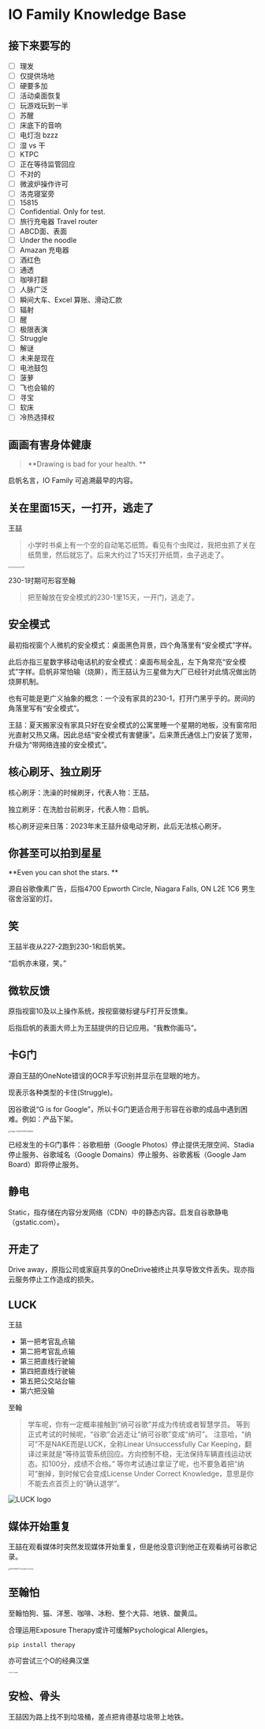 # IO Family Knowledge Base

## 接下来要写的

- [ ] 理发
- [ ] 仅提供场地
- [ ] 硬要多加
- [ ] 活动桌面恢复
- [ ] 玩游戏玩到一半
- [ ] 苏醒
- [ ] 床底下的音响
- [ ] 电灯泡 bzzz
- [ ] 湿 vs 干
- [ ] KTPC
- [ ] 正在等待监管回应
- [ ] 不对的
- [ ] 微波炉操作许可
- [ ] 洛克寝室旁
- [ ] 15815
- [ ] Confidential. Only for test.
- [ ] 旅行充电器 Travel router
- [ ] ABCD面、表面
- [ ] Under the noodle
- [ ] Amazan 充电器
- [ ] 酒红色
- [ ] 通透
- [ ] 咖啡打翻
- [ ] 人脉广泛
- [ ] 瞬间大车、Excel 算账、滑动汇款
- [ ] 辐射
- [ ] 醒
- [ ] 极限表演
- [ ] Struggle
- [ ] 解谜
- [ ] 未来是现在
- [ ] 电池鼓包
- [ ] 菠萝
- [ ] 飞也会输的
- [ ] 寻宝
- [ ] 软床
- [ ] 冷热选择权

## 画画有害身体健康

> **Drawing is bad for your health. **

启帆名言，IO Family 可追溯最早的内容。

## 关在里面15天，一打开，逃走了

王喆

> 小学时书桌上有一个空的自动笔芯纸筒。看见有个虫爬过，我把虫抓了关在纸筒里，然后就忘了。后来大约过了15天打开纸筒，虫子逃走了。

<img src="assets/muji-mech-pencil-refill.png" alt="muji mech pencil refill" style="zoom:20%;" />

230-1时期可形容至翰

> 把至翰放在安全模式的230-1里15天，一开门，逃走了。

## 安全模式

最初指视窗个人微机的安全模式：桌面黑色背景，四个角落里有“安全模式”字样。

此后亦指三星数字移动电话机的安全模式：桌面布局全乱，左下角常亮“安全模式”字样。启帆非常怕输（烧屏），而王喆认为三星做为大厂已经针对此情况做出防烧屏机制。

也有可能是更广义抽象的概念：一个没有家具的230-1，打开门黑乎乎的。房间的角落里写有“安全模式”。

王喆：夏天搬家没有家具只好在安全模式的公寓里睡一个星期的地板，没有窗帘阳光直射又热又痛。因此总结“安全模式有害健康”。后来萧氏通信上门安装了宽带，升级为“带网络连接的安全模式”。

## 核心刷牙、独立刷牙

核心刷牙：洗澡的时候刷牙，代表人物：王喆。

独立刷牙：在洗脸台前刷牙，代表人物：启帆。

核心刷牙迎来日落：2023年末王喆升级电动牙刷，此后无法核心刷牙。

## 你甚至可以拍到星星

**Even you can shot the stars. **

源自谷歌像素广告，后指4700 Epworth Circle, Niagara Falls, ON L2E 1C6 男生宿舍浴室的灯。

## 笑

王喆半夜从227-2跑到230-1和启帆笑。

“启帆亦未寝，笑。”

## 微软反馈

原指视窗10及以上操作系统，按视窗徽标键与F打开反馈集。

后指启帆的表面大师上为王喆提供的日记应用。“我教你画马”。

## 卡G门

源自王喆的OneNote错误的OCR手写识别并显示在显眼的地方。

现表示各种类型的卡住(Struggle)。

因谷歌说“G is for Google”，所以卡G门更适合用于形容在谷歌的成品中遇到困难。例如：产品下架。

<img src="assets/image-20240708110345255.png" alt="image-20240708110345255" style="zoom:25%;" />

已经发生的卡G门事件：谷歌相册（Google Photos）停止提供无限空间、Stadia停止服务、谷歌域名（Google Domains）停止服务、谷歌酱板（Google Jam Board）即将停止服务。

## 静电

Static，指存储在内容分发网络（CDN）中的静态内容。启发自谷歌静电（gstatic.com）。

## 开走了

Drive away，原指公司或家庭共享的OneDrive被终止共享导致文件丢失。现亦指云服务停止工作造成的损失。

## LUCK

王喆

- 第一把考官乱点输
- 第二把考官乱点输
- 第三把直线行驶输
- 第四把直线行驶输
- 第五把公交站台输
- 第六把没输

至翰

> 学车呢，你有一定概率接触到“纳可谷歌”并成为传统或者智慧学员。
> 等到正式考试的时候呢，“谷歌”会逃走让“纳可谷歌”变成“纳可”。
> 注意哈，“纳可”不是NAKE而是LUCK，全称Linear Unsuccessfully Car Keeping，翻译过来就是“等待监管系统回应。方向控制不稳，无法保持车辆直线运动状态。扣100分，成绩不合格。”
> 等你考试通过拿证了呢，也不要急着把“纳可”删掉，到时候它会变成License Under Correct Knowledge，意思是你不能去点首页上的“确认退学”。

![LUCK logo](assets/c79d65574d20c6e9a5d6a313f8cbf430.jpg)

## 媒体开始重复

王喆在观看媒体时突然发现媒体开始重复，但是他没意识到他正在观看纳可谷歌记录。

<img src="assets/584d89a3a4f10c28f8e2f2c302938a6.jpg" alt="20240629 Theodore Survey" style="zoom: 25%;" />

## 至翰怕

至翰怕狗、猫、洋葱、咖啡、冰粉、整个大蒜、地铁、酸黄瓜。

合理运用Exposure Therapy或许可缓解Psychological Allergies。

`pip install therapy`

亦可尝试三个O的经典汉堡

<img src="assets/image-20240708092856170.png" alt="Triple O's Burgers" style="zoom: 15%;" />

## 安检、骨头

王喆因为路上找不到垃圾桶，差点把肯德基垃圾带上地铁。
